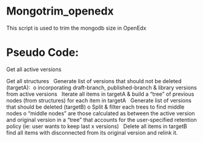 # Mongotrim_openedx

This script is used to trim the mongodb size in OpenEdx




# Pseudo Code: 

Get all active versions 

Get all structures 
 
Generate list of versions that should not be deleted (targetA):  
  o incorporating draft-branch, published-branch & library versions from active versions 
 
Iterate all items in targetA & build a “tree” of previous nodes (from structures) for each item in targetA 
 
Generate list of versions that should be deleted (targetB) 
  o Split & filter each trees to find middle nodes 
  o “middle nodes” are those calculated as between the active version and original version in a “tree” that accounts for the user-specified retention policy (ie: user wants to keep last x versions) 
 
Delete all items in targetB 
 
find all items with disconnected from its original version and relink it.  
